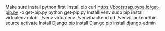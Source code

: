 Make sure install python first
Install pip
curl https://bootstrap.pypa.io/get-pip.py -o get-pip.py
python get-pip.py
Install venv
sudo pip install virtualenv
mkdir ./venv
virtualenv ./venv/backend
cd ./venv/backend/bin
source activate
Install Django
pip install Django
pip install django-admin
